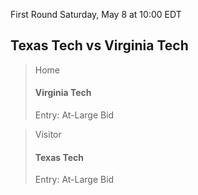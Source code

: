 First Round
Saturday, May 8 at 10:00 EDT
## Texas Tech vs Virginia Tech

> Home
> #### Virginia Tech
> Entry: At-Large Bid

> Visitor
> #### Texas Tech
> Entry: At-Large Bid
